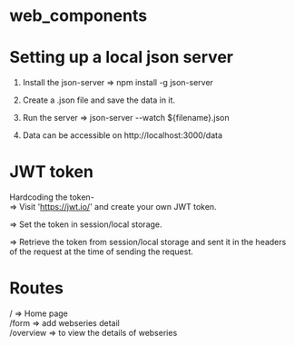 # web_components

# Setting up a local json server

1) Install the json-server => npm install -g json-server

2) Create a .json file and save the data in it.

3) Run the server => json-server --watch ${filename}.json

4) Data can be accessible on http://localhost:3000/data

# JWT token

Hardcoding the token- <br>
=> Visit 'https://jwt.io/' and create your own JWT token.

=> Set the token in session/local storage.

=> Retrieve the token from session/local storage and sent it in the headers of the request at the time of sending the request.

# Routes

/ => Home page<br>
/form => add webseries detail<br>
/overview => to view the details of webseries<br>
